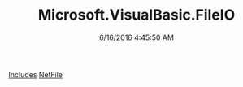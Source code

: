 ﻿---
title: Microsoft.VisualBasic.FileIO
date: 6/16/2016 4:45:50 AM
---

[Includes](T-Microsoft.VisualBasic.FileIO.Includes.html)
[NetFile](T-Microsoft.VisualBasic.FileIO.NetFile.html)
